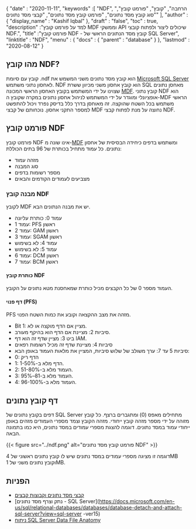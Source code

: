 {
  "date" : "2020-11-11",
  "keywords" :[ "NDF", "הרחבה", "קובץ", "פורמט קובץ", "סוג קובץ מסד נתונים", "פורמט קובץ מסד נתונים", "קבצי מסד נתונים" ],
  "author" : {
    "display_name" : "Kashif Iqbal"
},
  "draft" : "false",
  "toc" : true,
  "description" :"למד על פורמט קובץ MDF וממשקי API שיכולים ליצור ולפתוח קובצי NDF.",
  "title" :"פורמט קובץ NDF - קובץ מסד הנתונים הראשי של SQL Server",
  "linktitle" : "NDF",
  "menu" : {
    "docs" : {
      "parent" : "database"
}
},
  "lastmod" : "2020-08-12"
}

## מהו קובץ NDF?

קובץ עם סיומת .ndf הוא קובץ מסד נתונים משני המשמש את [Microsoft SQL Server](https://en.wikipedia.org/wiki/Microsoft_SQL_Server) לאחסון נתוני משתמש. NDF הוא קובץ אחסון משני מכיוון ששרת SQL מאחסן נתונים שצוינו על ידי המשתמש בקובץ האחסון הראשי המכונה [MDF](/he/database/mdf/). קובץ נתוני NDF הוא אופציונלי ומוגדר על ידי המשתמש לניהול אחסון נתונים במקרה שקובץ ה-MDF הראשי משתמש בכל השטח שהוקצה. זה מאוחסן בדרך כלל בדיסק נפרד ויכול להתפשט למספר התקני אחסון. נוכחותם של קבצי MDF נחוצה על מנת לפתוח קבצי NDF.

## פורמט קובץ NDF

פורמט קובץ NDF אינו שונה מ-[MDF](/he/database/mdf/) ומשתמש בדפים כיחידה הבסיסית של אחסון נתונים. כל עמוד מתחיל בכותרת של 96 בתים הכוללת:

* מזהה עמוד
* סוג המבנה
* מספר רשומות בדפים
* מצביעים לעמודים הקודמים והבאים

### מבנה קובץ NDF

לקובץ MDF יש את מבנה הנתונים הבא.

* עמוד 0: כותרת עליונה
* עמוד 1: PFS ראשון
* עמוד 2: GAM ראשון
* עמוד 3: SGAM ראשון
* עמוד 4: לא בשימוש
* עמוד 5: לא בשימוש
* עמוד 6: DCM ראשון
* עמוד 7: BCM ראשון

#### כותרת קובץ NDF

העמוד מספר 0 של כל הקבצים מכיל כותרת שמאחסנת מטא נתונים על הקובץ.

#### דף פנוי (PFS)
PFS מזהה את מצב ההקצאה וקובע את כמות השטח הפנוי.

* Bit 1: מציין אם הדף מוקצה או לא.
* סיביות 2: מציינת אם הדף הוא בהיקף מעורב.
* ביט 3: מציין שדף זה הוא דף IAM.
* סיביות 4: מציינת שדף זה מכיל רשומות רפאים
* סיביות 5 עד 7: ערך משולב של שלוש סיביות, המציין את מלאות העמוד באופן הבא:
* 0: הדף ריק
* 1: הדף מלא ב-1-50%.
* 2: העמוד מלא ב-51-80%.
* 3: העמוד מלא ב-81–95%.
* 4: העמוד מלא ב-96-100%.

## דף קובץ נתונים

דפים בקובץ נתונים של SQL Server מתחילים מאפס (0) ומתגברים ברצף. כל קובץ מזוהה על ידי מספר מזהה קובץ ייחודי. מזהה הקובץ וצמד מספרי העמודים מזהים באופן ייחודי עמוד במסד נתונים. דוגמה להצגת מספרי עמודים במסד נתונים, היא כמו בתמונה הבאה.

{{< figure src="../ndf.png" alt="פורמט קובץ מסד נתונים NDF" >}}

דוגמה זו מציגה מספרי עמודים במסד נתונים שיש לו קובץ נתונים ראשוני של 4MB וקובץ נתונים משני של 1MB.

## הפניות

* [קבצי מסד נתונים וקבוצות קבצים](https://docs.microsoft.com/en-us/sql/relational-databases/databases/database-files-and-filegroups?redirectedfrom=MSDN&view=sql-server-ver15)
* [נתק וצרף מסד נתונים - SQL Server](https://docs.microsoft.com/en-us/sql/relational-databases/databases/database-detach-and-attach-sql-server?view=sql-server -ver15)
* [ניתוח SQL Server Data File Anatomy](https://blog.pythian.com/analyzing-sql-server-data-file-anatomy/)

